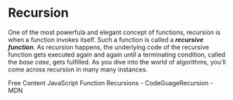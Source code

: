 # Recursion

One of the most powerfula and elegant concept of functions, recursion is when a function invokes itself. Such a function is called a **_recursive function_**. As recursion happens, the underlying code of the recursive function gets executed again and again until a terminating condition, called the _base case_, gets fulfilled. As you dive into the world of algorithms, you'll come across recursion in many many instances.

<ResourceGroupTitle>Free Content</ResourceGroupTitle>
<BadgeLink colorScheme='yellow' badgeText='Read' href='https://www.codeguage.com/courses/js/functions-recursions'>JavaScript Function Recursions - CodeGuage</BadgeLink><BadgeLink colorScheme='yellow' badgeText='Read' href='https://developer.mozilla.org/en-US/docs/Glossary/Recursion'>Recursion - MDN</BadgeLink>
